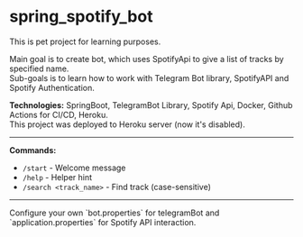 # spring_spotify_bot

This is pet project for learning purposes.

Main goal is to create bot, which uses SpotifyApi to give a list of tracks by specified name.<br>
Sub-goals is to learn how to work with Telegram Bot library, SpotifyAPI and Spotify Authentication.

<b>Technologies:</b> SpringBoot, TelegramBot Library, Spotify Api, Docker, Github Actions for CI/CD, Heroku.<br>
This project was deployed to Heroku server (now it's disabled).
<hr>
<b>Commands:</b>

- `/start` - Welcome message
- `/help` - Helper hint
- `/search <track_name>` - Find track (case-sensitive)

<hr>
Configure your own `bot.properties` for telegramBot and `application.properties` for Spotify API interaction.

